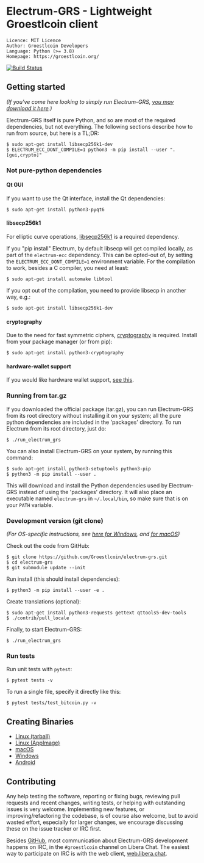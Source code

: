 # Electrum-GRS - Lightweight Groestlcoin client

```
Licence: MIT Licence
Author: Groestlcoin Developers
Language: Python (>= 3.8)
Homepage: https://groestlcoin.org/
```

[![Build Status](https://api.cirrus-ci.com/github/Groestlcoin/electrum-grs.svg?branch=master)](https://cirrus-ci.com/github/Groestlcoin/electrum-grs)

## Getting started

_(If you've come here looking to simply run Electrum-GRS,
[you may download it here](https://www.groestlcoin.org/groestlcoin-electrum-wallet/).)_

Electrum-GRS itself is pure Python, and so are most of the required dependencies,
but not everything. The following sections describe how to run from source, but here
is a TL;DR:

```
$ sudo apt-get install libsecp256k1-dev
$ ELECTRUM_ECC_DONT_COMPILE=1 python3 -m pip install --user ".[gui,crypto]"
```

### Not pure-python dependencies

#### Qt GUI

If you want to use the Qt interface, install the Qt dependencies:
```
$ sudo apt-get install python3-pyqt6
```

#### libsecp256k1

For elliptic curve operations,
[libsecp256k1](https://github.com/bitcoin-core/secp256k1)
is a required dependency.

If you "pip install" Electrum, by default libsecp will get compiled locally,
as part of the `electrum-ecc` dependency. This can be opted-out of,
by setting the `ELECTRUM_ECC_DONT_COMPILE=1` environment variable.
For the compilation to work, besides a C compiler, you need at least:
```
$ sudo apt-get install automake libtool
```
If you opt out of the compilation, you need to provide libsecp in another way, e.g.:
```
$ sudo apt-get install libsecp256k1-dev
```

#### cryptography

Due to the need for fast symmetric ciphers,
[cryptography](https://github.com/pyca/cryptography) is required.
Install from your package manager (or from pip):
```
$ sudo apt-get install python3-cryptography
```

#### hardware-wallet support

If you would like hardware wallet support,
[see this](https://github.com/spesmilo/electrum-docs/blob/master/hardware-linux.rst).


### Running from tar.gz

If you downloaded the official package (tar.gz), you can run
Electrum-GRS from its root directory without installing it on your
system; all the pure python dependencies are included in the 'packages'
directory. To run Electrum from its root directory, just do:
```
$ ./run_electrum_grs
```

You can also install Electrum-GRS on your system, by running this command:
```
$ sudo apt-get install python3-setuptools python3-pip
$ python3 -m pip install --user .
```

This will download and install the Python dependencies used by
Electrum-GRS instead of using the 'packages' directory.
It will also place an executable named `electrum-grs` in `~/.local/bin`,
so make sure that is on your `PATH` variable.


### Development version (git clone)

_(For OS-specific instructions, see [here for Windows](contrib/build-wine/README_windows.md),
and [for macOS](contrib/osx/README_macos.md))_

Check out the code from GitHub:
```
$ git clone https://github.com/Groestlcoin/electrum-grs.git
$ cd electrum-grs
$ git submodule update --init
```

Run install (this should install dependencies):
```
$ python3 -m pip install --user -e .
```

Create translations (optional):
```
$ sudo apt-get install python3-requests gettext qttools5-dev-tools
$ ./contrib/pull_locale
```

Finally, to start Electrum-GRS:
```
$ ./run_electrum_grs
```

### Run tests

Run unit tests with `pytest`:
```
$ pytest tests -v
```

To run a single file, specify it directly like this:
```
$ pytest tests/test_bitcoin.py -v
```

## Creating Binaries

- [Linux (tarball)](contrib/build-linux/sdist/README.md)
- [Linux (AppImage)](contrib/build-linux/appimage/README.md)
- [macOS](contrib/osx/README.md)
- [Windows](contrib/build-wine/README.md)
- [Android](contrib/android/Readme.md)


## Contributing

Any help testing the software, reporting or fixing bugs, reviewing pull requests
and recent changes, writing tests, or helping with outstanding issues is very welcome.
Implementing new features, or improving/refactoring the codebase, is of course
also welcome, but to avoid wasted effort, especially for larger changes,
we encourage discussing these on the issue tracker or IRC first.

Besides [GitHub](https://github.com/Groestlcoin/electrum-grs),
most communication about Electrum-GRS development happens on IRC, in the
`#groestlcoin` channel on Libera Chat. The easiest way to participate on IRC is
with the web client, [web.libera.chat](https://web.libera.chat/#groestlcoin).
